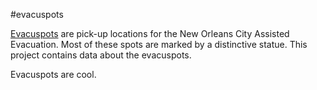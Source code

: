 #evacuspots

[Evacuspots](http://www.evacuteer.org/evacuspots/) are pick-up locations for
the New Orleans City Assisted Evacuation. Most of these spots are marked by a
distinctive statue. This project contains data about the evacuspots.

Evacuspots are cool.
